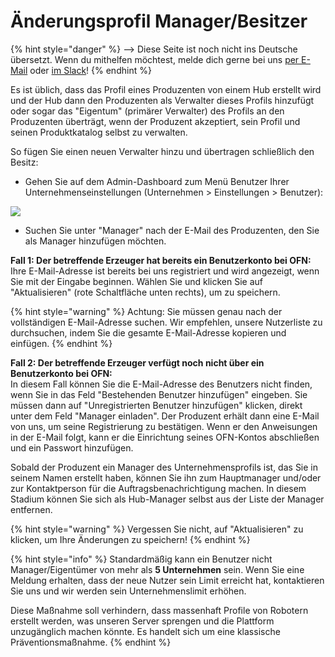 # Änderungsprofil Manager/Besitzer

{% hint style="danger" %}
<img src="https://firebasestorage.googleapis.com/v0/b/gitbook-28427.appspot.com/o/assets%2F-L9rgk4wEweX_zxXIzmW%2F-LpeYcYHvFT89zDzVlG4%2F-LpeZq2i0oaAbNYfYfu5%2FCapture%20du%202019-09-26%2000-38-19.png?alt=media&#x26;token=aef3eea2-4d60-4d24-99ec-6edbda36b45c" alt="" data-size="line">-->​<img src="https://firebasestorage.googleapis.com/v0/b/gitbook-28427.appspot.com/o/assets%2F-L9rgk4wEweX_zxXIzmW%2F-MdHZQzZkj-9uNA4c3qD%2F-MdIF6yxdsNWC5BK3awW%2FFlagge%20Deutschland.jpg?alt=media&#x26;token=9bbe895b-2aa1-40da-8221-01fb74558b92" alt="" data-size="line"> Diese Seite ist noch nicht ins Deutsche übersetzt. Wenn du mithelfen möchtest, melde dich gerne bei uns [per E-Mail](mailto:konrad@openfoodnetwork.de) oder [im Slack](https://join.slack.com/t/openfoodnetwork/shared\_invite/zt-9sjkjdlu-r02kUMP1zbrTgUhZhYPF\~A)!
{% endhint %}

Es ist üblich, dass das Profil eines Produzenten von einem Hub erstellt wird und der Hub dann den Produzenten als Verwalter dieses Profils hinzufügt oder sogar das "Eigentum" (primärer Verwalter) des Profils an den Produzenten überträgt, wenn der Produzent akzeptiert, sein Profil und seinen Produktkatalog selbst zu verwalten.

So fügen Sie einen neuen Verwalter hinzu und übertragen schließlich den Besitz:

* Gehen Sie auf dem Admin-Dashboard zum Menü Benutzer Ihrer Unternehmenseinstellungen (Unternehmen > Einstellungen > Benutzer):

![](../../.gitbook/assets/changeowner.jpg)

* Suchen Sie unter "Manager" nach der E-Mail des Produzenten, den Sie als Manager hinzufügen möchten.

**Fall 1: Der betreffende Erzeuger hat bereits ein Benutzerkonto bei OFN:**\
Ihre E-Mail-Adresse ist bereits bei uns registriert und wird angezeigt, wenn Sie mit der Eingabe beginnen. Wählen Sie und klicken Sie auf "Aktualisieren" (rote Schaltfläche unten rechts), um zu speichern.

{% hint style="warning" %}
Achtung: Sie müssen genau nach der vollständigen E-Mail-Adresse suchen. Wir empfehlen, unsere Nutzerliste zu durchsuchen, indem Sie die gesamte E-Mail-Adresse kopieren und einfügen.
{% endhint %}

**Fall 2: Der betreffende Erzeuger verfügt noch nicht über ein Benutzerkonto bei OFN:**\
In diesem Fall können Sie die E-Mail-Adresse des Benutzers nicht finden, wenn Sie in das Feld "Bestehenden Benutzer hinzufügen" eingeben. Sie müssen dann auf "Unregistrierten Benutzer hinzufügen" klicken, direkt unter dem Feld "Manager einladen". Der Produzent erhält dann eine E-Mail von uns, um seine Registrierung zu bestätigen. Wenn er den Anweisungen in der E-Mail folgt, kann er die Einrichtung seines OFN-Kontos abschließen und ein Passwort hinzufügen.

Sobald der Produzent ein Manager des Unternehmensprofils ist, das Sie in seinem Namen erstellt haben, können Sie ihn zum Hauptmanager und/oder zur Kontaktperson für die Auftragsbenachrichtigung machen. In diesem Stadium können Sie sich als Hub-Manager selbst aus der Liste der Manager entfernen.

{% hint style="warning" %}
Vergessen Sie nicht, auf "Aktualisieren" zu klicken, um Ihre Änderungen zu speichern!
{% endhint %}

{% hint style="info" %}
Standardmäßig kann ein Benutzer nicht Manager/Eigentümer von mehr als **5 Unternehmen** sein. Wenn Sie eine Meldung erhalten, dass der neue Nutzer sein Limit erreicht hat, kontaktieren Sie uns und wir werden sein Unternehmenslimit erhöhen.

Diese Maßnahme soll verhindern, dass massenhaft Profile von Robotern erstellt werden, was unseren Server sprengen und die Plattform unzugänglich machen könnte. Es handelt sich um eine klassische Präventionsmaßnahme.
{% endhint %}
